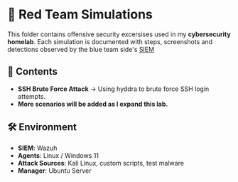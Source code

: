 # 🔴 Red Team Simulations

This folder contains offensive security excersises used in my **cybersecurity homelab**.
Each simulation is documented with steps, screenshots and detections observed by the blue team side's [SIEM](https://github.com/putu-elang/cybersecurity-lab/tree/main/blue-team)


## 📂 Contents
- **SSH Brute Force Attack** → Using hyddra to brute force SSH login attempts.
- **More scenarios will be added as I expand this lab.**


## 🛠️ Environment
- **SIEM**: Wazuh 
- **Agents**: Linux / Windows 11 
- **Attack Sources**: Kali Linux, custom scripts, test malware
- **Manager**: Ubuntu Server
